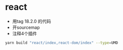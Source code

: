 # react

- 用tag 18.2.0 的代码
- 开sourcemap
- 注释4个插件

```sh
yarn build "react/index,react-dom/index" --type=UMD
```
